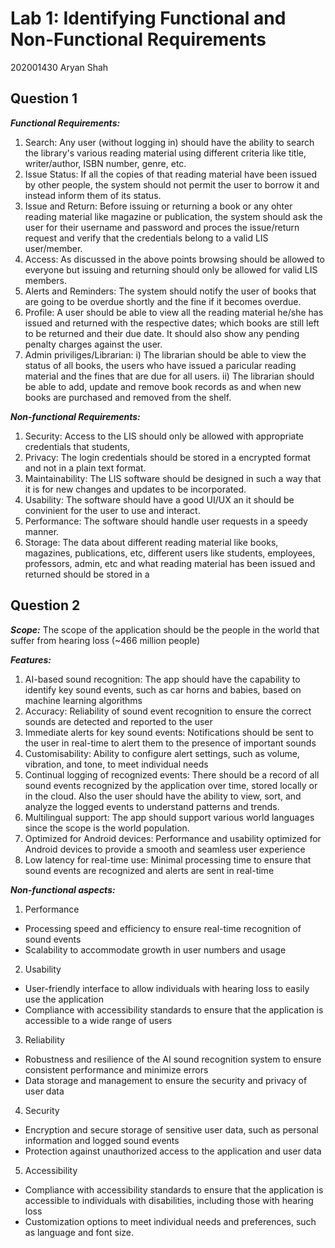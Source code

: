 # Lab 1: Identifying Functional and Non-Functional Requirements
202001430
Aryan Shah

## Question 1

***Functional Requirements:***
1) Search: Any user (without logging in) should have the ability to search the library's various reading material using different criteria like title, writer/author, ISBN number, genre, etc. 
2) Issue Status: If all the copies of that reading material have been issued by other people, the system should not permit the user to borrow it and instead inform them of its status.
3) Issue and Return: Before issuing or returning a book or any ohter reading material like magazine or publication, the system should ask the user for their username and password and proces the issue/return request and verify that the credentials belong to a valid LIS user/member.
4) Access: As discussed in the above points browsing should be allowed to everyone but issuing and returning should only be allowed for valid LIS members.
5) Alerts and Reminders: The system should notify the user of books that are going to be overdue shortly and the fine if it becomes overdue.
6) Profile: A user should be able to view all the reading material he/she has issued and returned with the respective dates; which books are still left to be returned and their due date. It should also show any pending penalty charges against the user.
7) Admin priviliges/Librarian: 
  i) The librarian should be able to view the status of all books, the users who have issued a paricular reading material and the fines that are due for all users. 
  ii) The librarian should be able to add, update and remove book records as and when new books are purchased and removed from the shelf.


***Non-functional Requirements:***
1) Security: Access to the LIS should only be allowed with appropriate credentials that students,
2) Privacy: The login credentials should be stored in a encrypted format and not in a plain text format.
3) Maintainability: The LIS software should be designed in such a way that it is for new changes and updates to be incorporated.
4) Usability: The software should have a good UI/UX an it should be convinient for the user to use and interact.
5) Performance: The software should handle user requests in a speedy manner.
6) Storage: The data about different reading material like books, magazines, publications, etc, different users like students, employees, professors, admin, etc and what reading material has been issued and returned should be stored in a 


## Question 2

***Scope:***
The scope of the application should be the people in the world that suffer from hearing loss (~466 million people)

***Features:***
1) AI-based sound recognition: The app should have the capability to identify key sound events, such as car horns and babies, based on machine learning algorithms
2) Accuracy: Reliability of sound event recognition to ensure the correct sounds are detected and reported to the user
3) Immediate alerts for key sound events: Notifications should be sent to the user in real-time to alert them to the presence of important sounds
4) Customisability: Ability to configure alert settings, such as volume, vibration, and tone, to meet individual needs
5) Continual logging of recognized events: There should be a record of all sound events recognized by the application over time, stored locally or in the cloud. Also the user should have the ability to view, sort, and analyze the logged events to understand patterns and trends.
6) Multilingual support: The app should support various world languages since the scope is the world population.
7) Optimized for Android devices: Performance and usability optimized for Android devices to provide a smooth and seamless user experience
8) Low latency for real-time use: Minimal processing time to ensure that sound events are recognized and alerts are sent in real-time

***Non-functional aspects:***

1) Performance
* Processing speed and efficiency to ensure real-time recognition of sound events
* Scalability to accommodate growth in user numbers and usage

2) Usability
* User-friendly interface to allow individuals with hearing loss to easily use the application
* Compliance with accessibility standards to ensure that the application is accessible to a wide range of users

3) Reliability
* Robustness and resilience of the AI sound recognition system to ensure consistent performance and minimize errors
* Data storage and management to ensure the security and privacy of user data

4) Security
* Encryption and secure storage of sensitive user data, such as personal information and logged sound events
* Protection against unauthorized access to the application and user data

5) Accessibility
* Compliance with accessibility standards to ensure that the application is accessible to individuals with disabilities, including those with hearing loss
* Customization options to meet individual needs and preferences, such as language and font size.
